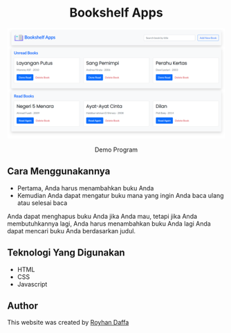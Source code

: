 <h1 align="center">Bookshelf Apps</h1>

![thumbnail](assets/thumbnail.png)

<p align="center">
  <a href="https://royhandf.github.io/bookshelf-apps/" style="text-decoration:none;">Demo Program</a>
</p>

## Cara Menggunakannya

- Pertama, Anda harus menambahkan buku Anda
- Kemudian Anda dapat mengatur buku mana yang ingin Anda baca ulang atau selesai baca

Anda dapat menghapus buku Anda jika Anda mau, tetapi jika Anda membutuhkannya lagi, Anda harus menambahkan buku Anda lagi
Anda dapat mencari buku Anda berdasarkan judul.

## Teknologi Yang Digunakan

- HTML
- CSS
- Javascript

## Author

This website was created by [Royhan Daffa](https://github.com/royhandf)
